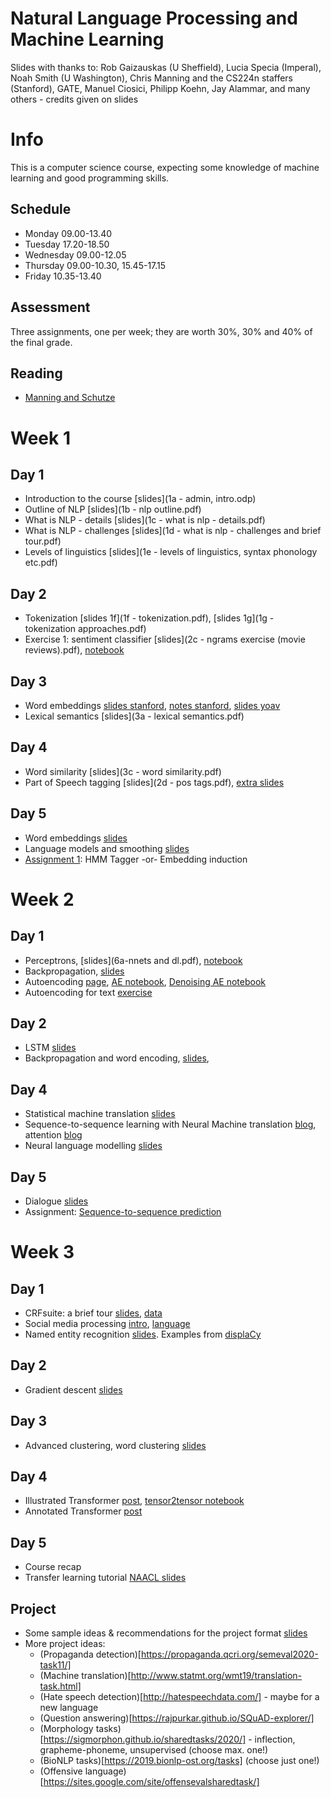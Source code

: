# Natural Language Processing and Machine Learning

Slides with thanks to: Rob Gaizauskas (U Sheffield), Lucia Specia (Imperal), Noah Smith (U Washington), Chris Manning and the CS224n staffers (Stanford), GATE, Manuel Ciosici, Philipp Koehn, Jay Alammar, and many others - credits given on slides

# Info

This is a computer science course, expecting some knowledge of machine learning and good programming skills.

## Schedule
* Monday 09.00-13.40
* Tuesday 17.20-18.50
* Wednesday 09.00-12.05
* Thursday 09.00-10.30, 15.45-17.15
* Friday 10.35-13.40

## Assessment

Three assignments, one per week; they are worth 30%, 30% and 40% of the final grade.

## Reading

* [Manning and Schutze](https://www.cs.vassar.edu/~cs366/docs/Manning_Schuetze_StatisticalNLP.pdf)


# Week 1

## Day 1
* Introduction to the course [slides](1a - admin, intro.odp)
* Outline of NLP [slides](1b - nlp outline.pdf)
* What is NLP - details [slides](1c - what is nlp - details.pdf)
* What is NLP - challenges [slides](1d - what is nlp - challenges and brief tour.pdf)
* Levels of linguistics [slides](1e - levels of linguistics, syntax phonology etc.pdf)

## Day 2
* Tokenization [slides 1f](1f - tokenization.pdf), [slides 1g](1g - tokenization approaches.pdf)
* Exercise 1: sentiment classifier [slides](2c - ngrams exercise (movie reviews).pdf), [notebook](reviews.ipynb)

## Day 3
* Word embeddings [slides stanford](http://web.stanford.edu/class/cs224n/slides/cs224n-2019-lecture01-wordvecs1.pdf), [notes stanford](http://web.stanford.edu/class/cs224n/readings/cs224n-2019-notes01-wordvecs1.pdf), [slides yoav](https://www.slideshare.net/mlreview/yoav-goldberg-word-embeddings-what-how-and-whither) 
* Lexical semantics [slides](3a - lexical semantics.pdf)

## Day 4
* Word similarity [slides](3c - word similarity.pdf)
* Part of Speech tagging [slides](2d - pos tags.pdf), [extra slides](4d-markov.pdf) 

## Day 5
* Word embeddings [slides](9b-embeddings.pdf)
* Language models and smoothing [slides](smoothing.pdf)
* [Assignment 1](assn1-hmm-emb.pdf): HMM Tagger -or- Embedding induction

# Week 2

## Day 1
* Perceptrons, [slides](6a-nnets and dl.pdf), [notebook](https://colab.research.google.com/drive/1eELLPBIZEkS7UYiPjfPaqdESLHS6uYk6)
* Backpropagation, [slides](6c-multilayer.pdf)
* Autoencoding [page](https://blog.keras.io/building-autoencoders-in-keras.html), [AE notebook](https://colab.research.google.com/drive/1P1n8LEIzKZSrlvIWx3YdwdNkgFu9facK), [Denoising AE notebook](https://colab.research.google.com/drive/1erwsMQvq3nqjIcK5rHxeWWWBBPZSKtxC)
* Autoencoding for text [exercise](autoenc-exercise.pdf)


## Day 2
* LSTM [slides](11a-lstm.pdf)
* Backpropagation and word encoding, [slides](lstm2.pdf), 

## Day 4
* Statistical machine translation [slides](10c-smt.pdf)
* Sequence-to-sequence learning with Neural Machine translation [blog](https://www.analyticsvidhya.com/blog/2019/01/neural-machine-translation-keras/), attention [blog](https://towardsdatascience.com/light-on-math-ml-attention-with-keras-dc8dbc1fad39)
* Neural language modelling [slides](neural-lm.pdf)

## Day 5
* Dialogue [slides](10a.pdf)
* Assignment: [Sequence-to-sequence prediction](assignment%20seq2seq.pdf)

# Week 3

## Day 1
* CRFsuite: a brief tour [slides](4e-crfsuite.pdf), [data](4f.tar.gz)
* Social media processing [intro](8a.pdf), [language](8b.pdf)
* Named entity recognition [slides](8c.pdf). Examples from [displaCy](https://explosion.ai/demos/displacy-ent)

## Day 2
* Gradient descent [slides](12-gd.pdf)

## Day 3
* Advanced clustering, word clustering [slides](clustering_slides.pdf)

## Day 4
* Illustrated Transformer [post](http://jalammar.github.io/illustrated-transformer/), [tensor2tensor notebook](https://colab.research.google.com/github/tensorflow/tensor2tensor/blob/master/tensor2tensor/notebooks/hello_t2t.ipynb)
* Annotated Transformer [post](https://nlp.seas.harvard.edu/2018/04/03/attention.html)

## Day 5
* Course recap
* Transfer learning tutorial [NAACL slides](https://docs.google.com/presentation/d/1fIhGikFPnb7G5kr58OvYC3GN4io7MznnM0aAgadvJfc)

## Project
* Some sample ideas & recommendations for the project format [slides](project.pdf)
* More project ideas:
  * (Propaganda detection)[https://propaganda.qcri.org/semeval2020-task11/]
  * (Machine translation)[http://www.statmt.org/wmt19/translation-task.html]
  * (Hate speech detection)[http://hatespeechdata.com/] - maybe for a new language
  * (Question answering)[https://rajpurkar.github.io/SQuAD-explorer/]
  * (Morphology tasks)[https://sigmorphon.github.io/sharedtasks/2020/] - inflection, grapheme-phoneme, unsupervised (choose max. one!)
  * (BioNLP tasks)[https://2019.bionlp-ost.org/tasks] (choose just one!)
  * (Offensive language)[https://sites.google.com/site/offensevalsharedtask/]
  
 
